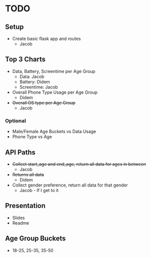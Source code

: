 # TODO

## Setup

- Create basic flask app and routes
    - Jacob

## Top 3 Charts
- Data, Battery, Screentime per Age Group 
    - Data: Jacob
    - Battery: Didem
    - Screentime: Jacob
- Overall Phone Type Usage per Age Group 
    - Didem
- ~~Overall OS type per Age Group~~
    - Jacob

### Optional
- Male/Female Age Buckets vs Data Usage
- Phone Type vs Age


## API Paths
- ~~Collect start_age and end_age, return all data for ages in between~~
    - Jacob
- ~~Returns all data~~
    - Didem
- Collect gender preference, return all data for that gender
    - Jacob - If I get to it
## Presentation
- Slides
- Readme



## Age Group Buckets
- 18-25, 25-35, 35-50